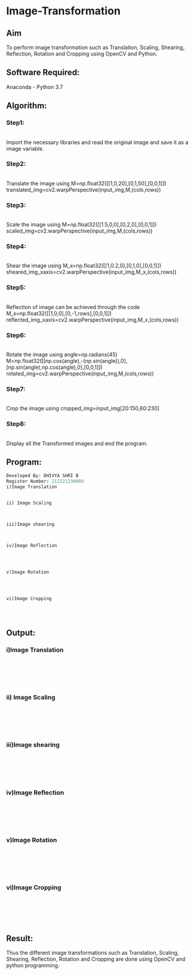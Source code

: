 # Image-Transformation
## Aim
To perform image transformation such as Translation, Scaling, Shearing, Reflection, Rotation and Cropping using OpenCV and Python.

## Software Required:
Anaconda - Python 3.7

## Algorithm:
### Step1:
<br>
Import the necessary libraries and read the original image and save it as a image variable.

### Step2:
<br>
Translate the image using M=np.float32([[1,0,20],[0,1,50],[0,0,1]]) translated_img=cv2.warpPerspective(input_img,M,(cols,rows))

### Step3:
<br>
Scale the image using M=np.float32([[1.5,0,0],[0,2,0],[0,0,1]]) scaled_img=cv2.warpPerspective(input_img,M,(cols,rows))

### Step4:
<br>
Shear the image using M_x=np.float32([[1,0.2,0],[0,1,0],[0,0,1]]) sheared_img_xaxis=cv2.warpPerspective(input_img,M_x,(cols,rows))

### Step5:
<br>
Reflection of image can be achieved through the code M_x=np.float32([[1,0,0],[0,-1,rows],[0,0,1]]) reflected_img_xaxis=cv2.warpPerspective(input_img,M_x,(cols,rows))

### Step6:
<br>
Rotate the image using angle=np.radians(45) M=np.float32([[np.cos(angle),-(np.sin(angle)),0],[np.sin(angle),np.cos(angle),0],[0,0,1]]) rotated_img=cv2.warpPerspective(input_img,M,(cols,rows))

### Step7:
<br>
Crop the image using cropped_img=input_img[20:150,60:230]

### Step8:
<br>
Display all the Transformed images and end the program.


## Program:
```python
Developed By: DHIVYA SHRI B
Register Number: 212221230009
i)Image Translation


ii) Image Scaling



iii)Image shearing



iv)Image Reflection




v)Image Rotation




vi)Image Cropping





```
## Output:
### i)Image Translation
<br>
<br>
<br>
<br>

### ii) Image Scaling
<br>
<br>
<br>
<br>


### iii)Image shearing
<br>
<br>
<br>
<br>


### iv)Image Reflection
<br>
<br>
<br>
<br>



### v)Image Rotation
<br>
<br>
<br>
<br>



### vi)Image Cropping
<br>
<br>
<br>
<br>




## Result: 

Thus the different image transformations such as Translation, Scaling, Shearing, Reflection, Rotation and Cropping are done using OpenCV and python programming.
